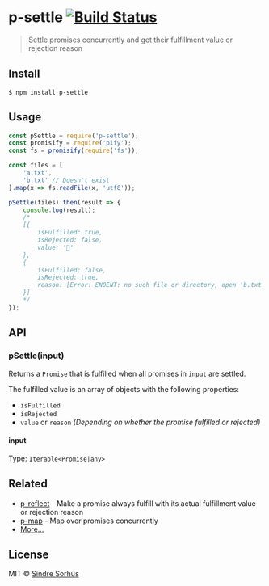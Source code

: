 # p-settle [![Build Status](https://travis-ci.org/sindresorhus/p-settle.svg?branch=master)](https://travis-ci.org/sindresorhus/p-settle)

> Settle promises concurrently and get their fulfillment value or rejection reason


## Install

```
$ npm install p-settle
```


## Usage

```js
const pSettle = require('p-settle');
const promisify = require('pify');
const fs = promisify(require('fs'));

const files = [
	'a.txt',
	'b.txt' // Doesn't exist
].map(x => fs.readFile(x, 'utf8'));

pSettle(files).then(result => {
	console.log(result);
	/*
	[{
		isFulfilled: true,
		isRejected: false,
		value: '🦄'
	},
	{
		isFulfilled: false,
		isRejected: true,
		reason: [Error: ENOENT: no such file or directory, open 'b.txt']
	}]
	*/
});
```


## API

### pSettle(input)

Returns a `Promise` that is fulfilled when all promises in `input` are settled.

The fulfilled value is an array of objects with the following properties:

- `isFulfilled`
- `isRejected`
- `value` or `reason` *(Depending on whether the promise fulfilled or rejected)*

#### input

Type: `Iterable<Promise|any>`


## Related

- [p-reflect](https://github.com/sindresorhus/p-reflect) - Make a promise always fulfill with its actual fulfillment value or rejection reason
- [p-map](https://github.com/sindresorhus/p-map) - Map over promises concurrently
- [More…](https://github.com/sindresorhus/promise-fun)


## License

MIT © [Sindre Sorhus](https://sindresorhus.com)
